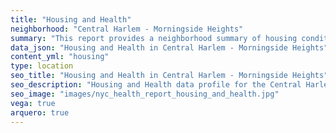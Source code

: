 ```yaml
---
title: "Housing and Health"
neighborhood: "Central Harlem - Morningside Heights"
summary: "This report provides a neighborhood summary of housing conditions and related health outcomes. It also describes population characteristics that can increase vulnerability to housing hazards."
data_json: "Housing and Health in Central Harlem - Morningside Heights"
content_yml: "housing"
type: location
seo_title: "Housing and Health in Central Harlem - Morningside Heights"
seo_description: "Housing and Health data profile for the Central Harlem - Morningside Heights neighborhood of NYC."
seo_image: "images/nyc_health_report_housing_and_health.jpg"
vega: true
arquero: true
---
```

